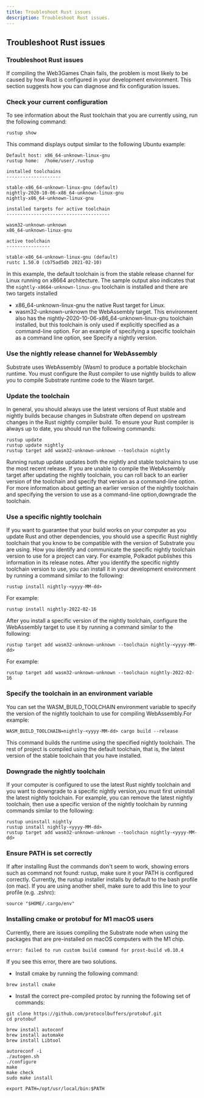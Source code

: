 ```yaml
---
title: Troubleshoot Rust issues
description: Troubleshoot Rust issues.
---
```

## Troubleshoot Rust issues

### Troubleshoot Rust issues
If compiling the Web3Games Chain fails, the problem is most likely to be caused by how Rust is configured in your development environment. This section suggests how you can diagnose and fix configuration issues.

### Check your current configuration
To see information about the Rust toolchain that you are currently using, run the following command:
```shell
rustup show
```
This command displays output similar to the following Ubuntu example:
```shell
Default host: x86_64-unknown-linux-gnu
rustup home:  /home/user/.rustup

installed toolchains
--------------------

stable-x86_64-unknown-linux-gnu (default)
nightly-2020-10-06-x86_64-unknown-linux-gnu
nightly-x86_64-unknown-linux-gnu

installed targets for active toolchain
--------------------------------------

wasm32-unknown-unknown
x86_64-unknown-linux-gnu

active toolchain
----------------

stable-x86_64-unknown-linux-gnu (default)
rustc 1.50.0 (cb75ad5db 2021-02-10)
```
In this example, the default toolchain is from the stable release channel for Linux running on x8664 architecture. The sample output also indicates that the `nightly-x8664-unknown-linux-gnu` toolchain is installed and there are two targets installed
* x86_64-unknown-linux-gnu the native Rust target for Linux.
* wasm32-unknown-unknown the WebAssembly target.
This environment also has the nightly-2020-10-06-x86_64-unknown-linux-gnu toolchain installed, but this toolchain is only used if explicitly specified as a command-line option. For an example of specifying a specific toolchain as a command line option, see Specify a nightly version.

### Use the nightly release channel for WebAssembly
Substrate uses WebAssembly (Wasm) to produce a portable blockchain runtime. You must configure the Rust compiler to use nightly builds to allow you to compile Substrate runtime code to the Wasm target.

### Update the toolchain
In general, you should always use the latest versions of Rust stable and nightly builds because changes in Substrate often depend on upstream changes in the Rust nightly compiler build. To ensure your Rust compiler is always up to date, you should run the following commands:
```shell
rustup update
rustup update nightly
rustup target add wasm32-unknown-unknown --toolchain nightly
```
Running rustup update updates both the nightly and stable toolchains to use the most recent release. If you are unable to compile the WebAssembly target after updating the nightly toolchain, you can roll back to an earlier version of the toolchain and specify that version as a command-line option. For more information about getting an earlier version of the nightly toolchain and specifying the version to use as a command-line option,downgrade the toolchain.

### Use a specific nightly toolchain
If you want to guarantee that your build works on your computer as you update Rust and other dependencies, you should use a specific Rust nightly toolchain that you know to be compatible with the version of Substrate you are using. How you identify and communicate the specific nightly toolchain version to use for a project can vary. For example, Polkadot publishes this information in its release notes.
After you identify the specific nightly toolchain version to use, you can install it in your development environment by running a command similar to the following:
```shell
rustup install nightly-<yyyy-MM-dd>
```
For example:
```shell
rustup install nightly-2022-02-16
```
After you install a specific version of the nightly toolchain, configure the WebAssembly target to use it by running a command similar to the following:
```shell
rustup target add wasm32-unknown-unknown --toolchain nightly-<yyyy-MM-dd>
```
For example:
```shell
rustup target add wasm32-unknown-unknown --toolchain nightly-2022-02-16
```

### Specify the toolchain in an environment variable
You can set the WASM_BUILD_TOOLCHAIN environment variable to specify the version of the nightly toolchain to use for compiling WebAssembly.For example:
```shell
WASM_BUILD_TOOLCHAIN=nightly-<yyyy-MM-dd> cargo build --release
```
This command builds the runtime using the specified nightly toolchain. The rest of project is compiled using the default toolchain, that is, the latest version of the stable toolchain that you have installed.

### Downgrade the nightly toolchain
If your computer is configured to use the latest Rust nightly toolchain and you want to downgrade to a specific nightly version,you must first uninstall the latest nightly toolchain. For example, you can remove the latest nightly toolchain, then use a specific version of the nightly toolchain by running commands similar to the following:
```shell
rustup uninstall nightly
rustup install nightly-<yyyy-MM-dd>
rustup target add wasm32-unknown-unknown --toolchain nightly-<yyyy-MM-dd>
```

### Ensure PATH is set correctly
If after installing Rust the commands don't seem to work, showing errors such as command not found: rustup, make sure it your PATH is configured correctly.
Currently, the rustup installer installs by default to the bash profile (on mac). If you are using another shell, make sure to add this line to your profile (e.g. .zshrc):
```shell
source "$HOME/.cargo/env"
```

### Installing cmake or protobuf for M1 macOS users
Currently, there are issues compiling the Substrate node when using the packages that are pre-installed on macOS computers with the M1 chip.
```shell
error: failed to run custom build command for prost-build v0.10.4
```

If you see this error, there are two solutions.

* Install cmake by running the following command:
```shell
brew install cmake 
```

* Install the correct pre-compiled protoc by running the following set of commands:
```shell
git clone https://github.com/protocolbuffers/protobuf.git
cd protobuf

brew install autoconf
brew install automake
brew install Libtool

autoreconf -i
./autogen.sh
./configure
make
make check
sudo make install

export PATH=/opt/usr/local/bin:$PATH
```
